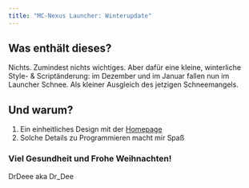 ```yaml
---
title: "MC-Nexus Launcher: Winterupdate"
---
```


## Was enthält dieses?
Nichts. Zumindest nichts wichtiges. Aber dafür eine kleine, winterliche Style- & Scriptänderung: im Dezember und im Januar fallen nun im Launcher Schnee. Als kleiner Ausgleich des jetzigen Schneemangels.

## Und warum?
1. Ein einheitliches Design mit der [Homepage](https://MC-Nexus.de)
2. Solche Details zu Programmieren macht mir Spaß

### Viel Gesundheit und Frohe Weihnachten!
DrDeee aka Dr_Dee
